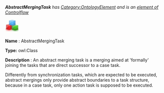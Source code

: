 ___AbstractMergingTask__ 
 has
 [Category:OntologyElement](../../Category/OntologyElement "Category:OntologyElement") 
 and is an
 [element of](../../Property/ElementOf "Property:ElementOf") 
[Controlflow](../../Submissions/Controlflow "Submissions:Controlflow")_




  





[![Class](../images/thumb/2/27/Class.gif/45px-Class.gif)](../../Image/Class.gif "Class")


__Name__ 
 : AbstractMergingTask
 



__Type:__ 
 owl:Class
 



__Description__ 
 : An abstract merging task is a merging aimed at 'formally' joining the tasks that are direct successor to a case task.
 



 Differently from synchronization tasks, which are expected to be executed, abstract mergings only provide abstract boundaries to a task structure, because in a case task, only one action task is supposed to be executed.
